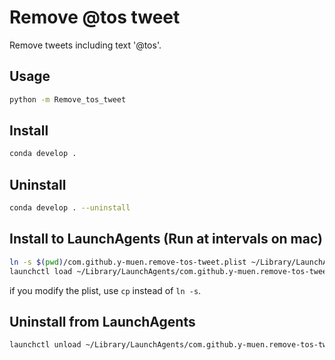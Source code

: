 # Remove @tos tweet
Remove tweets including text '@tos'.

## Usage
```zsh
python -m Remove_tos_tweet
```

## Install
```zsh
conda develop .
```

## Uninstall
```zsh
conda develop . --uninstall
```

## Install to LaunchAgents (Run at intervals on mac)
```zsh
ln -s $(pwd)/com.github.y-muen.remove-tos-tweet.plist ~/Library/LaunchAgents/com.github.y-muen.remove-tos-tweet.plist
launchctl load ~/Library/LaunchAgents/com.github.y-muen.remove-tos-tweet.plist
```

if you modify the plist, use `cp` instead of `ln -s`.

## Uninstall from LaunchAgents
```zsh
launchctl unload ~/Library/LaunchAgents/com.github.y-muen.remove-tos-tweet.plist
```
